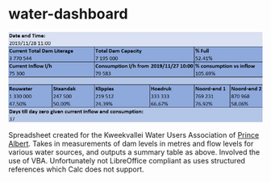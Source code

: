 # water-dashboard
![alt text](https://raw.githubusercontent.com/paulfreund94/water-dashboard/master/waterdashboard.png)

Spreadsheet created for the Kweekvallei Water Users Association of [Prince Albert](https://princealbert.org.za/). Takes in measurements of dam levels in metres and flow levels for various water sources, and outputs a summary table as above. Involved the use of VBA. Unfortunately not LibreOffice compliant as uses structured references which Calc does not support.
